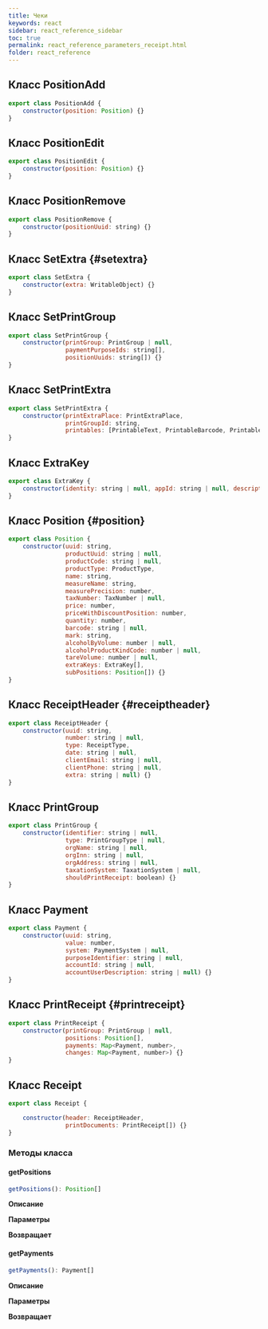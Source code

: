 ```yaml
---
title: Чеки
keywords: react
sidebar: react_reference_sidebar
toc: true
permalink: react_reference_parameters_receipt.html
folder: react_reference
---
```


## Класс PositionAdd

```js
export class PositionAdd {
    constructor(position: Position) {}
}
```

## Класс PositionEdit

```js
export class PositionEdit {
    constructor(position: Position) {}
}
```

## Класс PositionRemove

```js
export class PositionRemove {
    constructor(positionUuid: string) {}
}
```

## Класс SetExtra {#setextra}

```js
export class SetExtra {
    constructor(extra: WritableObject) {}
}
```

## Класс SetPrintGroup

```js
export class SetPrintGroup {
    constructor(printGroup: PrintGroup | null,
                paymentPurposeIds: string[],
                positionUuids: string[]) {}
}
```

## Класс SetPrintExtra

```js
export class SetPrintExtra {
    constructor(printExtraPlace: PrintExtraPlace,
                printGroupId: string,
                printables: [PrintableText, PrintableBarcode, PrintableImage]) {}
}
```

## Класс ExtraKey

```js
export class ExtraKey {
    constructor(identity: string | null, appId: string | null, description: string | null) {}
}
```

## Класс Position {#position}

```js
export class Position {
    constructor(uuid: string,
                productUuid: string | null,
                productCode: string | null,
                productType: ProductType,
                name: string,
                measureName: string,
                measurePrecision: number,
                taxNumber: TaxNumber | null,
                price: number,
                priceWithDiscountPosition: number,
                quantity: number,
                barcode: string | null,
                mark: string,
                alcoholByVolume: number | null,
                alcoholProductKindCode: number | null,
                tareVolume: number | null,
                extraKeys: ExtraKey[],
                subPositions: Position[]) {}
}
```

## Класс ReceiptHeader {#receiptheader}

```js
export class ReceiptHeader {
    constructor(uuid: string,
                number: string | null,
                type: ReceiptType,
                date: string | null,
                clientEmail: string | null,
                clientPhone: string | null,
                extra: string | null) {}
}
```

## Класс PrintGroup

```js
export class PrintGroup {
    constructor(identifier: string | null,
                type: PrintGroupType | null,
                orgName: string | null,
                orgInn: string | null,
                orgAddress: string | null,
                taxationSystem: TaxationSystem | null,
                shouldPrintReceipt: boolean) {}
}
```

## Класс Payment

```js
export class Payment {
    constructor(uuid: string,
                value: number,
                system: PaymentSystem | null,
                purposeIdentifier: string | null,
                accountId: string | null,
                accountUserDescription: string | null) {}
}
```

## Класс PrintReceipt {#printreceipt}

```js
export class PrintReceipt {
    constructor(printGroup: PrintGroup | null,
                positions: Position[],
                payments: Map<Payment, number>,
                changes: Map<Payment, number>) {}
}
```

## Класс Receipt

```js
export class Receipt {

    constructor(header: ReceiptHeader,
                printDocuments: PrintReceipt[]) {}
}
```

### Методы класса

#### getPositions

```js
getPositions(): Position[]
```

**Описание**

**Параметры**

**Возвращает**

#### getPayments
```js
getPayments(): Payment[]
```

**Описание**

**Параметры**

**Возвращает**
